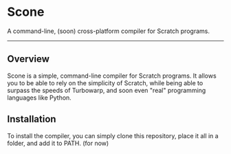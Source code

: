 # Scone
A command-line, (soon) cross-platform compiler for Scratch programs.
<hr>

## Overview
Scone is a simple, command-line compiler for Scratch programs. It allows you to be able to rely on the simplicity of Scratch, while being able to surpass the speeds of Turbowarp, and soon even "real" programming languages like Python. 

## Installation 
To install the compiler, you can simply clone this repository, place it all in a folder, and add it to PATH. (for now)
